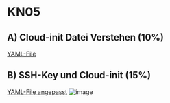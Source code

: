 # KN05

## A) Cloud-init Datei Verstehen (10%)

[YAML-File](cloud-init.yaml)

## B) SSH-Key und Cloud-init (15%)

[YAML-File angepasst](cloud-init.yaml)
![image](https://github.com/user-attachments/assets/a30b8fbc-0bdd-4879-8eaa-292e011daa60)

